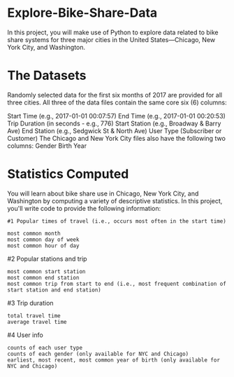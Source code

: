 # Explore-Bike-Share-Data
In this project, you will make use of Python to explore data related to bike share systems for three major cities in the United States—Chicago, New York City, and Washington.

# The Datasets
Randomly selected data for the first six months of 2017 are provided for all three cities. All three of the data files contain the same core six (6) columns:

Start Time (e.g., 2017-01-01 00:07:57)
End Time (e.g., 2017-01-01 00:20:53)
Trip Duration (in seconds - e.g., 776)
Start Station (e.g., Broadway & Barry Ave)
End Station (e.g., Sedgwick St & North Ave)
User Type (Subscriber or Customer)
The Chicago and New York City files also have the following two columns:
    Gender
    Birth Year

# Statistics Computed
You will learn about bike share use in Chicago, New York City, and Washington by computing a variety of descriptive statistics. In this project, you'll write code to provide the following information:

    #1 Popular times of travel (i.e., occurs most often in the start time)

    most common month
    most common day of week
    most common hour of day

    
   #2 Popular stations and trip

    most common start station
    most common end station
    most common trip from start to end (i.e., most frequent combination of start station and end station)
   
   #3 Trip duration

    total travel time
    average travel time
    
   #4 User info

    counts of each user type
    counts of each gender (only available for NYC and Chicago)
    earliest, most recent, most common year of birth (only available for NYC and Chicago)
